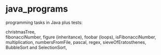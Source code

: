 # java_programs
programming tasks in Java plus tests:

christmasTree,	
fibonacciNumber,
figure (inheritance),
foobar (loops),
isFibonacciNumber,
multiplication,
numbersFromFile,
pascal,
regex,
sieveOfEratosthenes,
BubbleSort and SelectionSort,
